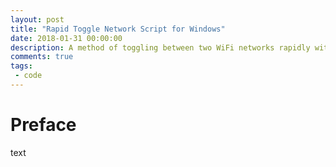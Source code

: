 ```yaml
---
layout: post
title: "Rapid Toggle Network Script for Windows"
date: 2018-01-31 00:00:00
description: A method of toggling between two WiFi networks rapidly with Windows 7
comments: true
tags: 
 - code
---
```


# Preface
text